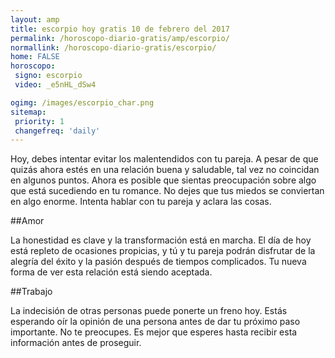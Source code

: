 ```yaml
---
layout: amp
title: escorpio hoy gratis 10 de febrero del 2017 
permalink: /horoscopo-diario-gratis/amp/escorpio/
normallink: /horoscopo-diario-gratis/escorpio/
home: FALSE
horoscopo:
 signo: escorpio
 video: _e5nHL_dSw4

ogimg: /images/escorpio_char.png
sitemap:
 priority: 1
 changefreq: 'daily'
---
```



Hoy, debes intentar evitar los malentendidos con tu pareja. A pesar de que quizás ahora estés en una relación buena y saludable, tal vez no coincidan en algunos puntos. Ahora es posible que sientas preocupación sobre algo que está sucediendo en tu romance. No dejes que tus miedos se conviertan en algo enorme. Intenta hablar con tu pareja y aclara las cosas.

##Amor

La honestidad es clave y la transformación está en marcha. El día de hoy está repleto de ocasiones propicias, y tú y tu pareja podrán disfrutar de la alegría del éxito y la pasión después de tiempos complicados. Tu nueva forma de ver esta relación está siendo aceptada.

##Trabajo

La indecisión de otras personas puede ponerte un freno hoy. Estás esperando oír la opinión de una persona antes de dar tu próximo paso importante. No te preocupes. Es mejor que esperes hasta recibir esta información antes de proseguir.